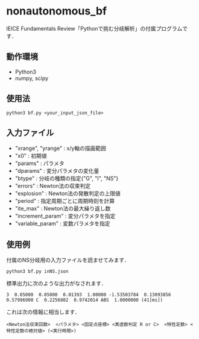# nonautonomous_bf
IEICE Fundamentals Review「Pythonで挑む分岐解析」の付属プログラムです．

## 動作環境
* Python3
* numpy, scipy

## 使用法
```
python3 bf.py <your_input_json_file>
```

## 入力ファイル
* "xrange", "yrange" : x/y軸の描画範囲
* "x0" : 初期値
* "params" : パラメタ
* "dparams" : 変分パラメタの変化量
* "btype" : 分岐の種類の指定{"G", "I", "NS"}
* "errors" : Newton法の収束判定
* "explosion" : Newton法の発散判定の上限値
* "period" : 指定周期ごとに周期時刻を計算
* "ite_max" : Newton法の最大繰り返し数
* "increment_param" : 変分パラメタを指定
* "variable_param" : 変数パラメタを指定

## 使用例
付属のNS分岐用の入力ファイルを読ませてみます．
```
python3 bf.py inNS.json
```
標準出力に次のような出力がなされます．
```
3  0.05000  0.05000  0.01393  1.00000 -1.53503784  0.13093856  0.57996900 C  0.2256802  0.9742014 ABS  1.0000000 (41[ms])
```
これは次の情報に相当します．
```
<Newton法収束回数>  <パラメタ> <固定点座標> <実虚数判定 R or C>  <特性定数> <特性定数の絶対値> (<実行時間>)
```